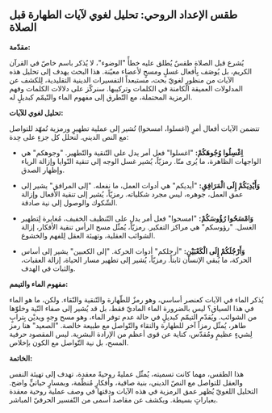 ##  طقس الإعداد الروحي: تحليل لغوي لآيات الطهارة قبل الصلاة


**مقدّمة:**

يُشرع قبل الصلاة طقسٌ  يُطلق عليه  خطأً "الوضوء"،  لا يُذكر  باسم  خاصّ  في  القرآن الكريم،  بل  يُوصَف  بِأفعال  غسلٍ  ومسحٍ لأعضاء  معيّنة.  هذا  البحث  يهدف  إلى  تحليل  هذه  الآيات  من  منظورٍ  لغويّ  بحت،  مستبعداً  التفسيرات  الدينية  التقليدية،  لِلكشف  عن  المدلولات  العميقة  الكامنة  في  الكلمات  وتركيبها.  سنركّز  على  دلالات  الكلمات  وفهم  الرمزية  المحتملة،  مع  التّطرق  إلى  مفهوم  الماء  والتّيمّم  كبديلٍ  له.


**تحليل لغوي للآيات:**

تتضمن الآيات  أفعال أمرٍ  (اغسلوا، امسحوا)  تُشير إلى  عملية  تطهيرٍ  ورمزية  تُمهّد  للتواصل  مع  النص  الديني.  لنحلل  كل  جزءٍ  على  حِدة:

* **اِغْسِلُوا وُجُوهَكُمْ:**  "اغسلوا"  فعل  أمر  يدل  على  التّنقية  والتّطهير.  "وجوهكم"  هي  الواجهات  الظاهرة،  ما  يُرى  منّا.  رمزيّاً،  يُشير  غسل  الوجه  إلى  تنقية  النّوايا  وإزالة  الرياء  وإظهار  الصدق.

* **وَأَيْدِيَكُمْ إِلَى الْمَرَافِقِ:**  "أيديكم"  هي  أدوات  العمل،  ما  نفعله.  "إلى  المرافق"  يشير  إلى  عمق  العمل،  جوهره،  ليس  مجرد  شكلياته.  رمزيّاً،  يُشير  إلى  تنقية  الأفعال  وإزالة  الشّكوك  والوصول  إلى  نية  صادقة.

* **وَامْسَحُوا رُؤُوسَكُمْ:**  "امسحوا"  فعل  أمر  يدل  على  التّنظيف  الخفيف،  مُغايرة  لِتطهير  الغسل.  "رؤوسكم"  هي  مراكز  التفكير.  رمزيّاً،  يُمثّل  مسح  الرأس  تنقية  الأفكار،  إزالة  الشوائب  العقلية،  وتهيئة  العقل  لِلفهم  والخشوع.

* **وَأَرْجُلَكُمْ إِلَى الْكَعْبَيْنِ:**  "أرجلكم"  أدوات  الحركة.  "إلى  الكعبين"  يشير  إلى  أساس  الحركة،  ما  يُبقي  الإنسان  ثابتاً.  رمزيّاً،  يُشير  إلى  تطهير  مسار  الحياة،  إزالة  العقبات،  والثبات  في  الهدف.


**مفهوم الماء والتيمم:**

يُذكر  الماء  في  الآيات  كعنصر  أساسي،  وهو  رمزٌ  للطّهارة  والتّنقية  والنّقاء.  ولكن،  ما  هو  الماء  في  هذا  السياق؟  ليس  بالضرورة  الماء  الماديّ  فقط،  بل  قد  يُشير  إلى  صفاء  النّية  وخلوّها  من  الشوائب.  ويُقدّم  التيمّم  كبديلٍ  في  حالة  عدم  توفر  الماء،  وهو  مسح  وجهٍ  ويديْن  بِترابٍ  طاهر،  يُمثّل  رمزاً  آخر  للطهارة  والنقاء  والتّواصل  مع  طبيعة  خالصة.  "الصعيد"  هنا  رمز  لِشيءٍ  عظيمٍ  ومُقدّس،  كناية  عن  قوى  أعظم  من  الإرادة  البشرية.  ليس  المقصود  حرفية  المسح،  بل  نية  التّواصل  مع  الكون  بإخلاص.

**الخاتمة:**

هذا الطقس،  مهما كانت تسميته،  يُمثّل  عمليةً  روحيةً  معقدة،  تهدف  إلى  تهيئة  النفس  والعقل  للتواصل  مع  النصّ  الديني،  بنية  صافية،  وأفكارٍ  مُنظّمة،  وبمسارٍ  حياتيٍّ  واضح.  التحليل  اللغويّ  يُظهر  عمق  الرمزية  في  هذه  الآيات  ودقتها  في  وصف  عملية  روحية  معقدة  بعباراتٍ  بسيطة.  ويكشف  عن  مقاصد  أسمى  من  التّفسير  الحرفيّ  المباشر.
